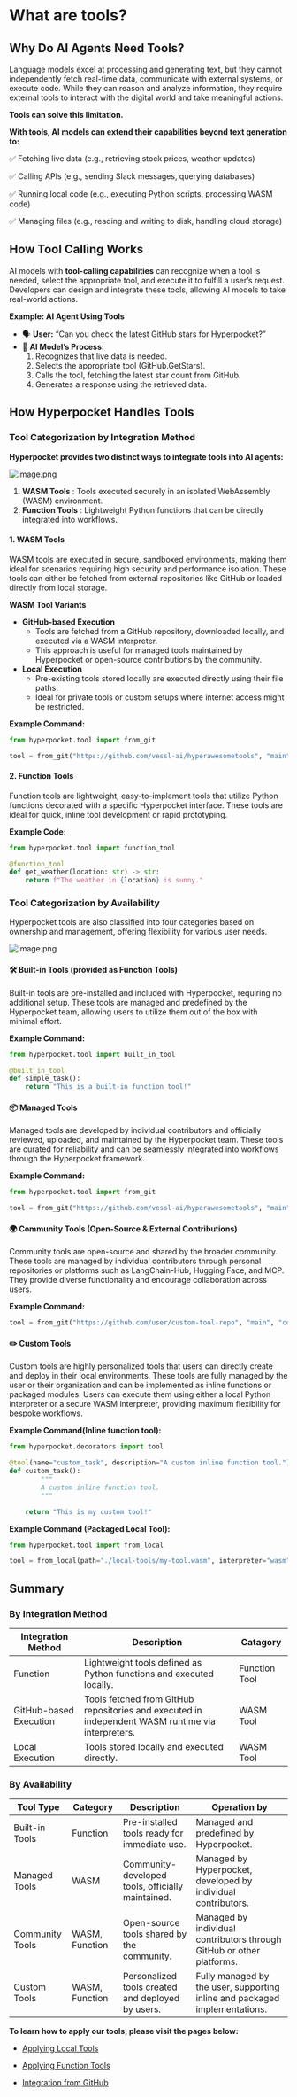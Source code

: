 # What are tools?

## **Why Do AI Agents Need Tools?**

Language models excel at processing and generating text, but they cannot independently fetch real-time data, communicate with external systems, or execute code. While they can reason and analyze information, they require external tools to interact with the digital world and take meaningful actions.

**Tools can solve this limitation.**

**With tools, AI models can extend their capabilities beyond text generation to:**

✅ Fetching live data (e.g., retrieving stock prices, weather updates)

✅ Calling APIs (e.g., sending Slack messages, querying databases)

✅ Running local code (e.g., executing Python scripts, processing WASM code)

✅ Managing files (e.g., reading and writing to disk, handling cloud storage)

## **How Tool Calling Works**

AI models with **tool-calling capabilities** can recognize when a tool is needed, select the appropriate tool, and execute it to fulfill a user’s request. Developers can design and integrate these tools, allowing AI models to take real-world actions.

**Example: AI Agent Using Tools**

- 🗣 **User:** “Can you check the latest GitHub stars for Hyperpocket?”
- 🤖 **AI Model’s Process:**
  1. Recognizes that live data is needed.
  2. Selects the appropriate tool (GitHub.GetStars).
  3. Calls the tool, fetching the latest star count from GitHub.
  4. Generates a response using the retrieved data.

## **How Hyperpocket Handles Tools**

### **Tool Categorization by Integration Method**

**Hyperpocket provides two distinct ways to integrate tools into AI agents:**

![image.png](what-are-tools/image.png)

1. **WASM Tools** : Tools executed securely in an isolated WebAssembly (WASM) environment.
2. **Function Tools** : Lightweight Python functions that can be directly integrated into workflows.

#### **1. WASM Tools**

WASM tools are executed in secure, sandboxed environments, making them ideal for scenarios requiring high security and performance isolation. These tools can either be fetched from external repositories like GitHub or loaded directly from local storage.

**WASM Tool Variants**

- **GitHub-based Execution**
  - Tools are fetched from a GitHub repository, downloaded locally, and executed via a WASM interpreter.
  - This approach is useful for managed tools maintained by Hyperpocket or open-source contributions by the community.
- **Local Execution**
  - Pre-existing tools stored locally are executed directly using their file paths.
  - Ideal for private tools or custom setups where internet access might be restricted.

**Example Command:**

```python
from hyperpocket.tool import from_git

tool = from_git("https://github.com/vessl-ai/hyperawesometools", "main", "managed-tools/slack/get-message")
```

#### **2. Function Tools**

Function tools are lightweight, easy-to-implement tools that utilize Python functions decorated with a specific Hyperpocket interface. These tools are ideal for quick, inline tool development or rapid prototyping.

**Example Code:**

```python
from hyperpocket.tool import function_tool

@function_tool
def get_weather(location: str) -> str:
    return f"The weather in {location} is sunny."
```

### **Tool Categorization by Availability**

Hyperpocket tools are also classified into four categories based on ownership and management, offering flexibility for various user needs.

![image.png](what-are-tools/image%201.png)

#### **🛠 Built-in Tools (provided as Function Tools)**

Built-in tools are pre-installed and included with Hyperpocket, requiring no additional setup. These tools are managed and predefined by the Hyperpocket team, allowing users to utilize them out of the box with minimal effort.

**Example Command:**

```python
from hyperpocket.tool import built_in_tool

@built_in_tool
def simple_task():
    return "This is a built-in function tool!"
```

#### **📦 Managed Tools**

Managed tools are developed by individual contributors and officially reviewed, uploaded, and maintained by the Hyperpocket team. These tools are curated for reliability and can be seamlessly integrated into workflows through the Hyperpocket framework.

**Example Command:**

```python
from hyperpocket.tool import from_git

tool = from_git("https://github.com/vessl-ai/hyperawesometools", "main", "managed-tools/slack/post-message")
```

#### **🌍 Community Tools (Open-Source & External Contributions)**

Community tools are open-source and shared by the broader community. These tools are managed by individual contributors through personal repositories or platforms such as LangChain-Hub, Hugging Face, and MCP. They provide diverse functionality and encourage collaboration across users.

**Example Command:**

```python
tool = from_git("https://github.com/user/custom-tool-repo", "main", "community-tools/custom-task")
```

#### ✏️ Custom Tools

Custom tools are highly personalized tools that users can directly create and deploy in their local environments. These tools are fully managed by the user or their organization and can be implemented as inline functions or packaged modules. Users can execute them using either a local Python interpreter or a secure WASM interpreter, providing maximum flexibility for bespoke workflows.

**Example Command(Inline function tool):**

```python
from hyperpocket.decorators import tool

@tool(name="custom_task", description="A custom inline function tool.")
def custom_task():
		"""
		A custom inline function tool.
		"""

    return "This is my custom tool!"
```

**Example Command (Packaged Local Tool):**

```python
from hyperpocket.tool import from_local

tool = from_local(path="./local-tools/my-tool.wasm", interpreter="wasm")
```

## Summary

### **By Integration Method**

| Integration Method     | Description                                                                                       | Catagory      |
| ---------------------- | ------------------------------------------------------------------------------------------------- | ------------- |
| Function               | Lightweight tools defined as Python functions and executed locally.                               | Function Tool |
| GitHub-based Execution | Tools fetched from GitHub repositories and executed in independent WASM runtime via interpreters. | WASM Tool     |
| Local Execution        | Tools stored locally and executed directly.                                                       | WASM Tool     |

### **By Availability**

| Tool Type       | Category       | Description                                       | Operation by                                                               |
| --------------- | -------------- | ------------------------------------------------- | -------------------------------------------------------------------------- |
| Built-in Tools  | Function       | Pre-installed tools ready for immediate use.      | Managed and predefined by Hyperpocket.                                     |
| Managed Tools   | WASM           | Community-developed tools, officially maintained. | Managed by Hyperpocket, developed by individual contributors.              |
| Community Tools | WASM, Function | Open-source tools shared by the community.        | Managed by individual contributors through GitHub or other platforms.      |
| Custom Tools    | WASM, Function | Personalized tools created and deployed by users. | Fully managed by the user, supporting inline and packaged implementations. |

**To learn how to apply our tools, please visit the pages below:**

- [Applying Local Tools](apply-local-tools.md)

- [Applying Function Tools](apply-function-tools.md)

- [Integration from GitHub](integration-from-github.md)
